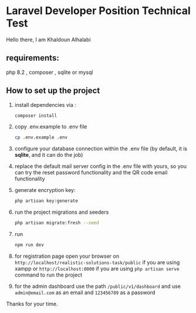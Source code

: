 # Laravel Developer Position Technical Test

Hello there, I am Khaldoun Alhalabi

## requirements:

php 8.2 , composer , sqlite or mysql

## How to set up the project

1. install dependencies via :
    ```bash
   composer install
   ```
2. copy .env.example to .env file
    ```bash 
   cp .env.example .env
    ```

3. configure your database connection within the .env file (by default, it is **sqlite**, and it can do the job)
4. replace the default mail server config in the .env file with yours, so you can try the reset password functionality and
   the QR code email functionality

5. generate encryption key:
    ```bash
   php artisan key:generate
    ```
6. run the project migrations and seeders
    ```bash
   php artisan migrate:fresh --seed
   ```
7. run
    ```bash
   npm run dev
   ```
8. for registration page open your browser on `http://localhost/realistic-solutions-task/public` if you are using xampp
   or `http://localhost:8000` if you are using `php artisan serve` command to run the project
9. for the admin dashboard use the path `/public/v1/dashboard` and use `admin@email.com` as an email and `123456789` as
   a password

Thanks for your time.
